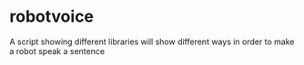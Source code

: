 # robotvoice
A script showing different libraries will show different ways in order to make a robot speak a sentence
